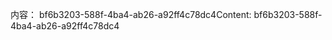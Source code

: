 <span data-ttu-id="e86f7-101">内容： bf6b3203-588f-4ba4-ab26-a92ff4c78dc4</span><span class="sxs-lookup"><span data-stu-id="e86f7-101">Content: bf6b3203-588f-4ba4-ab26-a92ff4c78dc4</span></span>